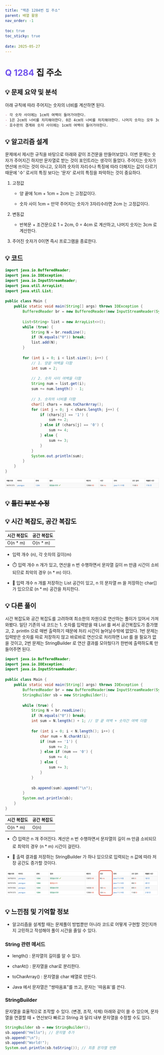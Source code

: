 ```yaml
---
title: "백준 1284번 집 주소"
parent: 배열 활용
nav_order: -1

toc: true
toc_sticky: true

date: 2025-05-27
---
```


# <span style="color: #7153ED; font-weight: bold;">Q 1284 </span> 집 주소

## 💡 문제 요약 및 분석

아래 규칙에 따라 주어지는 숫자의 너비를 계산하면 된다.

``` markdown
- 각 숫자 사이에는 1cm의 여백이 들어가야한다.
- 1은 2cm의 너비를 차지해야한다. 0은 4cm의 너비를 차지해야한다. 나머지 숫자는 모두 3cm의 너비를 차지한다.
- 호수판의 경계와 숫자 사이에는 1cm의 여백이 들어가야한다.
```

## 💡 알고리즘 설계

문제에서 제시한 규칙을 바탕으로 아래와 같이 조건문을 만들어보았다. 이번 문제는 숫자가 주어지긴 하지만 문자열로 받는 것이 포인트라는 생각이 들었다. 주어지는 숫자가 연산에 쓰이는 것이 아니고, 오히려 숫자의 자리수나 특징에 따라 더해지는 값이 다르기 때문에 '수' 로서의 특징 보다는 '문자' 로서의 특징을 파악하는 것이 중요하다.

1. 고정값

    - 양 끝에 1cm + 1cm = 2cm 는 고정값이다.

    - 숫자 사이 1cm = 만약 주어지는 숫자가 3자리수라면 2cm 는 고정값이다.

2. 변동값

    - 반복문 + 조건문으로 1 = 2cm, 0 = 4cm 로 계산하고, 나머지 숫자는 3cm 로 계산한다.

3. 주어진 숫자가 0이면 즉시 프로그램을 종료한다.

## 💡 코드

``` java
import java.io.BufferedReader;
import java.io.IOException;
import java.io.InputStreamReader;
import java.util.ArrayList;
import java.util.List;

public class Main {
    public static void main(String[] args) throws IOException {
        BufferedReader br = new BufferedReader(new InputStreamReader(System.in));

        List<String> list = new ArrayList<>();
        while (true) {
            String N = br.readLine();
            if (N.equals("0")) break;
            list.add(N);
        }

        for (int i = 0; i < list.size(); i++) {
            // 1. 양끝 여백을 더함
            int sum = 2;

            // 2. 숫자 사이 여백을 더함
            String num = list.get(i);
            sum += num.length() - 1;

            // 3. 숫자의 너비를 더함
            char[] chars = num.toCharArray();
            for (int j = 0; j < chars.length; j++) {
                if (chars[j] == '1') {
                    sum += 2;
                } else if (chars[j] == '0') {
                    sum += 4;
                } else {
                    sum += 3;
                }
            }
            System.out.println(sum);
        }
    }
}
```

<img src="/assets/images/pages/algorithms/array/스크린샷 2025-05-27 오전 11.17.46.png">

## 💡 <del>틀린 부분 수정</del>

## 💡 시간 복잡도, 공간 복잡도

| 시간 복잡도 | 공간 복잡도 |
|---|---|
| O(n * m) | O(n * m) |

- 입력 개수 (n), 각 숫자의 길이(m)

- ⏱️ 입력 개수 n 개가 있고, 연산을 n 번 수행하면서 문자열 길이 m 만큼 시간이 소비되므로 최악의 경우 (n * m) 이다.

- 🧠 입력 개수 n 개를 저장하는 List 공간이 있고, n 의 문자열 m 을 저장하는 char[] 가 있으므로 (n * m) 공간을 차지한다.

## 💡 다른 풀이

시간 복잡도와 공간 복잡도를 고려하여 최소한의 자원으로 연산하는 풀이가 있어서 가져와봤다. 일단 기존의 내 코드는 1. 숫자를 입력받을 때 List 를 써서 공간복잡도가 증가했고, 2. println 으로 매번 출력하기 때문에 처리 시간이 늘어날수밖에 없었다. 1번 문제는 입력받은 숫자를 따로 저장하지 않고 바로바로 연산으로 처리하면 List 를 쓸 필요가 없을 것이고, 2번 문제는 StringBuilder 로 연산 결과를 모아뒀다가 한번에 출력하도록 만들어주면 된다.

``` java
import java.io.BufferedReader;
import java.io.IOException;
import java.io.InputStreamReader;

public class Main {
    public static void main(String[] args) throws IOException {
        BufferedReader br = new BufferedReader(new InputStreamReader(System.in));
        StringBuilder sb = new StringBuilder();

        while (true) {
            String N = br.readLine();
            if (N.equals("0")) break;
            int sum = N.length() + 1; // 양 끝 여백 + 숫자간 여백 더함

            for (int i = 0; i < N.length(); i++) {
                char num = N.charAt(i);
                if (num == '1') {
                    sum += 2;
                } else if (num == '0') {
                    sum += 4;
                } else {
                    sum += 3;
                }
            }

            sb.append(sum).append("\n");
        }
        System.out.println(sb);
    }
}
```

| 시간 복잡도 | 공간 복잡도 |
|---|---|
| O(n * m) | O(n) |

- ⏱️ 입력은 n 개 주어진다. 계산은 n 번 수행하면서 문자열의 길이 m 만큼 소비되므로 최악의 경우 (n * m) 시간이 걸린다.

- 🧠 출력 결과를 저장하는 StringBuilder 가 하나 있으므로 입력되는 n 값에 따라 저장 공간도 증가할 것이다.

<img src="/assets/images/pages/algorithms/array/스크린샷 2025-05-27 오전 11.39.16.png">

## 💡 느낀점 및 기억할 정보

- 알고리즘을 설계할 때는 문제풀이 방법뿐만 아니라 코드로 어떻게 구현할 것인지까지 고민하고 작성해야 풀이 시간을 줄일 수 있다.

### String 관련 메서드

- length() : 문자열의 길이를 알 수 있다.

- charAt() : 문자열을 char로 분리한다.

- toCharArray() : 문자열을 char 배열로 만든다.

- Java 에서 문자열은 "쌍따옴표"를 쓰고, 문자는 '따옴표'를 쓴다.

### StringBuilder

문자열을 효율적으로 조작할 수 있다. (변경, 조작, 삭제) 아래와 같이 쓸 수 있으며, 문자열을 연결할 때 + 연산보다 빠르고 String 과 달리 내부 문자열을 수정할 수도 있다.

``` java
StringBuilder sb = new StringBuilder();
sb.append("Hello"); // 문자열 추가
sb.append("\n");
sb.append("World!");
System.out.println(sb.toString()); // 최종 문자열 반환
```